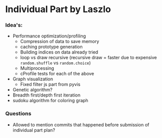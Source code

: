 # Individual Part by Laszlo

### Idea's:

- Performance optimization/profiling
  - Compression of data to save memory
  - caching prototype generation
  - Building indices on data already tried
  - loop vs draw recursive (recursive draw = faster due to expensive `random.shuffle` vs `random.choice`)
  - Multiprocessing
  - cProfile tests for each of the above
- Graph visualization
  - Fixed filter js part from pyvis
- Genetic algorithm?
- Breadth first/depth first iteration
- sudoku algorithm for coloring graph

### Questions

- Allowed to mention commits that happened before submission of individual part plan?
